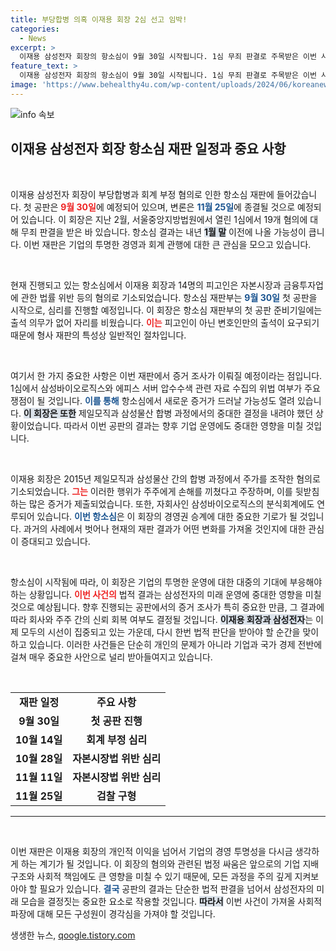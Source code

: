 ```yaml
---
title: 부당합병 의혹 이재용 회장 2심 선고 임박!
categories:
  - News
excerpt: >
  이재용 삼성전자 회장의 항소심이 9월 30일 시작됩니다. 1심 무죄 판결로 주목받은 이번 사건, 과연 결과는 어떻게 달라질까요? 삼성의 미래가 걸린 법정 싸움에 이목 집중!
feature_text: >
  이재용 삼성전자 회장의 항소심이 9월 30일 시작됩니다. 1심 무죄 판결로 주목받은 이번 사건, 과연 결과는 어떻게 달라질까요? 삼성의 미래가 걸린 법정 싸움에 이목 집중!
image: 'https://www.behealthy4u.com/wp-content/uploads/2024/06/koreanews.jpg'
---
```


<p><img src="https://www.behealthy4u.com/wp-content/uploads/2024/06/koreanews.jpg" alt="info 속보" /></p>

<h2 data-ke-size="size26">이재용 삼성전자 회장 항소심 재판 일정과 중요 사항</h2>

<p data-ke-size="size16">&nbsp;</p>

<p>이재용 삼성전자 회장이 부당합병과 회계 부정 혐의로 인한 항소심 재판에 들어갔습니다. 첫 공판은 <b><span style="color: #ee2323;">9월 30일</span></b>에 예정되어 있으며, 변론은 <b><span style="color: #1a5490;">11월 25일</span></b>에 종결될 것으로 예정되어 있습니다. 이 회장은 지난 2월, 서울중앙지방법원에서 열린 1심에서 19개 혐의에 대해 무죄 판결을 받은 바 있습니다. 항소심 결과는 내년 <b><span style="background-color: #21538527;">1월 말</span></b> 이전에 나올 가능성이 큽니다. 이번 재판은 기업의 투명한 경영과 회계 관행에 대한 큰 관심을 모으고 있습니다.</p></p>

<p data-ke-size="size16">&nbsp;</p>

<p>현재 진행되고 있는 항소심에서 이재용 회장과 14명의 피고인은 자본시장과 금융투자업에 관한 법률 위반 등의 혐의로 기소되었습니다. 항소심 재판부는 <b><span style="color: #1a5490;">9월 30일</span></b> 첫 공판을 시작으로, 심리를 진행할 예정입니다. 이 회장은 항소심 재판부의 첫 공판 준비기일에는 출석 의무가 없어 자리를 비웠습니다. <b><span style="color: #ee2323;">이는</span></b> 피고인이 아닌 변호인만의 출석이 요구되기 때문에 형사 재판의 특성상 일반적인 절차입니다.</p></p>

<p data-ke-size="size16">&nbsp;</p>

<p>여기서 한 가지 중요한 사항은 이번 재판에서 증거 조사가 이뤄질 예정이라는 점입니다. 1심에서 삼성바이오로직스와 에피스 서버 압수수색 관련 자료 수집의 위법 여부가 주요 쟁점이 될 것입니다. <b><span style="color: #1a5490;">이를 통해</span></b> 항소심에서 새로운 증거가 드러날 가능성도 열려 있습니다. <b><span style="background-color: #21538527;">이 회장은 또한</span></b> 제일모직과 삼성물산 합병 과정에서의 중대한 결정을 내려야 했던 상황이었습니다. 따라서 이번 공판의 결과는 향후 기업 운영에도 중대한 영향을 미칠 것입니다.</p></p>

<p data-ke-size="size16">&nbsp;</p>

<p>이재용 회장은 2015년 제일모직과 삼성물산 간의 합병 과정에서 주가를 조작한 혐의로 기소되었습니다. <b><span style="color: #ee2323;">그는</span></b> 이러한 행위가 주주에게 손해를 끼쳤다고 주장하며, 이를 뒷받침하는 많은 증거가 제출되었습니다. 또한, 자회사인 삼성바이오로직스의 분식회계에도 연루되어 있습니다. <b><span style="color: #1a5490;">이번 항소심</span></b>은 이 회장의 경영권 승계에 대한 중요한 기로가 될 것입니다. 과거의 사례에서 벗어나 현재의 재판 결과가 어떤 변화를 가져올 것인지에 대한 관심이 증대되고 있습니다. </p>

<p data-ke-size="size16">&nbsp;</p>

<p>항소심이 시작됨에 따라, 이 회장은 기업의 투명한 운영에 대한 대중의 기대에 부응해야 하는 상황입니다. <b><span style="color: #ee2323;">이번 사건의</span></b> 법적 결과는 삼성전자의 미래 운영에 중대한 영향을 미칠 것으로 예상됩니다. 향후 진행되는 공판에서의 증거 조사가 특히 중요한 만큼, 그 결과에 따라 회사와 주주 간의 신뢰 회복 여부도 결정될 것입니다. <b><span style="background-color: #21538527;">이재용 회장과 삼성전자</span></b>는 이제 모두의 시선이 집중되고 있는 가운데, 다시 한번 법적 판단을 받아야 할 순간을 맞이하고 있습니다. 이러한 사건들은 단순히 개인의 문제가 아니라 기업과 국가 경제 전반에 걸쳐 매우 중요한 사안으로 널리 받아들여지고 있습니다.</p>

<p data-ke-size="size16">&nbsp;</p>

<table style="width: 100%; border-collapse: collapse;">
<tr>
<td style="text-align: center; height: 17px;"><b>재판 일정</b></td>
<td style="text-align: center; height: 17px;"><b>주요 사항</b></td>
</tr>
<tr>
<td style="text-align: center; height: 17px;"><b>9월 30일</b></td>
<td style="text-align: center; height: 17px;"><b>첫 공판 진행</b></td>
</tr>
<tr>
<td style="text-align: center; height: 17px;"><b>10월 14일</b></td>
<td style="text-align: center; height: 17px;"><b>회계 부정 심리</b></td>
</tr>
<tr>
<td style="text-align: center; height: 17px;"><b>10월 28일</b></td>
<td style="text-align: center; height: 17px;"><b>자본시장법 위반 심리</b></td>
</tr>
<tr>
<td style="text-align: center; height: 17px;"><b>11월 11일</b></td>
<td style="text-align: center; height: 17px;"><b>자본시장법 위반 심리</b></td>
</tr>
<tr>
<td style="text-align: center; height: 17px;"><b>11월 25일</b></td>
<td style="text-align: center; height: 17px;"><b>검찰 구형</b></td>
</tr>
</table>

<hr>

<p data-ke-size="size16">&nbsp;</p>

<p>이번 재판은 이재용 회장의 개인적 이익을 넘어서 기업의 경영 투명성을 다시금 생각하게 하는 계기가 될 것입니다. 이 회장의 혐의와 관련된 법정 싸움은 앞으로의 기업 지배 구조와 사회적 책임에도 큰 영향을 미칠 수 있기 때문에, 모든 과정을 주의 깊게 지켜보아야 할 필요가 있습니다. <b><span style="color: #1a5490;">결국</span></b> 공판의 결과는 단순한 법적 판결을 넘어서 삼성전자의 미래 모습을 결정짓는 중요한 요소로 작용할 것입니다. <b><span style="background-color: #21538527;">따라서</span></b> 이번 사건이 가져올 사회적 파장에 대해 모든 구성원이 경각심을 가져야 할 것입니다.</p>
생생한 뉴스, <a href="https://qoogle.tistory.com" rel="dofollow">qoogle.tistory.com</a>


